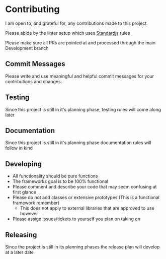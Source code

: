 # Contributing

I am open to, and grateful for, any contributions made to this project.

Please abide by the linter setup which uses [Standardjs](http://standardjs.com) rules

Please make sure all PRs are pointed at and processed through the main Development branch

## Commit Messages

Please write and use meaningful and helpful commit messages for your contributions and changes.

## Testing

Since this project is still in it's planning phase, testing rules will come along later

## Documentation

Since this project is still in it's planning phase documentation rules will follow in kind

## Developing

- All functionality should be pure functions
- The frameworks goal is to be 100% functional
- Please comment and describe your code that may seem confusing at first glance
- Please do not add classes or extensive prototypes (This is a functional framework remember)
  - This does not apply to external libraries that are approved to use however
- Please assign issues/tickets to yourself you plan on taking on

## Releasing

Since the project is still in its planning phases the release plan will develop at a later date
